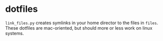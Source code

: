 # dotfiles
`link_files.py` creates symlinks in your home director to the files in `files`.  These dotfiles are mac-oriented, but 
should more or less work on linux systems.

